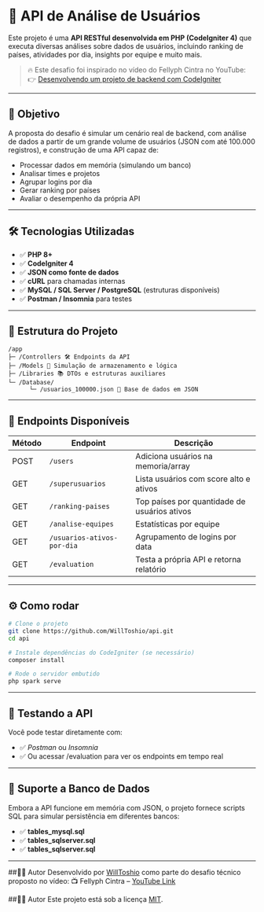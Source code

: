 # 🧠 API de Análise de Usuários

Este projeto é uma **API RESTful desenvolvida em PHP (CodeIgniter 4)** que executa diversas análises sobre dados de usuários, incluindo ranking de países, atividades por dia, insights por equipe e muito mais.

> 🔥 Este desafio foi inspirado no vídeo do Fellyph Cintra no YouTube:  
> 👉 [Desenvolvendo um projeto de backend com CodeIgniter](https://www.youtube.com/watch?v=AFtRYXJVO-4)

---

## 🎯 Objetivo

A proposta do desafio é simular um cenário real de backend, com análise de dados a partir de um grande volume de usuários (JSON com até 100.000 registros), e construção de uma API capaz de:

- Processar dados em memória (simulando um banco)
- Analisar times e projetos
- Agrupar logins por dia
- Gerar ranking por países
- Avaliar o desempenho da própria API

---

## 🛠 Tecnologias Utilizadas

- ✅ **PHP 8+**
- ✅ **CodeIgniter 4**
- ✅ **JSON como fonte de dados**
- ✅ **cURL** para chamadas internas
- ✅ **MySQL / SQL Server / PostgreSQL** (estruturas disponíveis)
- ✅ **Postman / Insomnia** para testes

---

## 📂 Estrutura do Projeto

```
/app
├─ /Controllers 🛠 Endpoints da API
├─ /Models 💾 Simulação de armazenamento e lógica
├─ /Libraries 📚 DTOs e estruturas auxiliares
└─ /Database/
      └─ /usuarios_100000.json 📄 Base de dados em JSON

```

---

## 📌 Endpoints Disponíveis

| Método | Endpoint                    | Descrição                                    |
|--------|-----------------------------|-----------------------------------------------|
| POST   | `/users`                   | Adiciona usuários na memoria/array            |
| GET    | `/superusuarios`           | Lista usuários com score alto e ativos        |
| GET    | `/ranking-paises`          | Top países por quantidade de usuários ativos  |
| GET    | `/analise-equipes`         | Estatísticas por equipe                       |
| GET    | `/usuarios-ativos-por-dia` | Agrupamento de logins por data                |
| GET    | `/evaluation`              | Testa a própria API e retorna relatório        |

---

## ⚙️ Como rodar

```bash
# Clone o projeto
git clone https://github.com/WillToshio/api.git
cd api

# Instale dependências do CodeIgniter (se necessário)
composer install

# Rode o servidor embutido
php spark serve
```
---
## 🧪 Testando a API
Você pode testar diretamente com:
- ✅ *Postman* ou *Insomnia*
- ✅ Ou acessar /evaluation para ver os endpoints em tempo real

---
## 🧱 Suporte a Banco de Dados
Embora a API funcione em memória com JSON, o projeto fornece scripts SQL para simular persistência em diferentes bancos:
- ✅ **tables_mysql.sql**
- ✅ **tables_sqlserver.sql**
- ✅ **tables_sqlserver.sql**

---

##👨‍💻 Autor
Desenvolvido por [WillToshio](https://www.linkedin.com/in/williantoshiocorr%C3%AAa/) como parte do desafio técnico proposto no vídeo:
📺 Fellyph Cintra – [YouTube Link](https://www.youtube.com/watch?v=AFtRYXJVO-4)

##👨‍💻 Autor
Este projeto está sob a licença [MIT](https://pt.wikipedia.org/wiki/Licen%C3%A7a_MIT).
